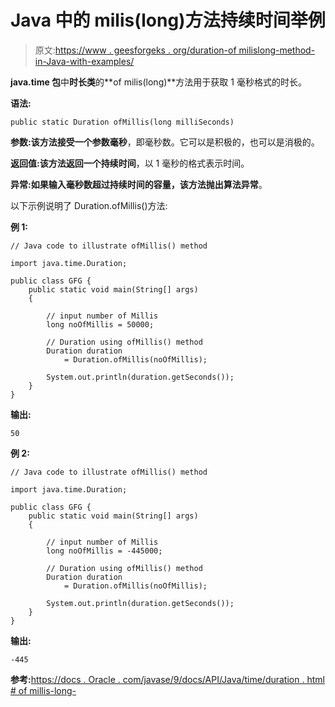 # Java 中的 milis(long)方法持续时间举例

> 原文:[https://www . geesforgeks . org/duration-of milislong-method-in-Java-with-examples/](https://www.geeksforgeeks.org/duration-ofmillislong-method-in-java-with-examples/)

**java.time 包**中**时长类**的**of milis(long)**方法用于获取 1 毫秒格式的时长。

**语法:**

```
public static Duration ofMillis(long milliSeconds)

```

**参数:**该方法接受一个参数**毫秒**，即毫秒数。它可以是积极的，也可以是消极的。

**返回值:**该方法返回一个**持续时间**，以 1 毫秒的格式表示时间。

**异常:**如果输入毫秒数超过持续时间的容量，该方法抛出**算法异常**。

以下示例说明了 Duration.ofMillis()方法:

**例 1:**

```
// Java code to illustrate ofMillis() method

import java.time.Duration;

public class GFG {
    public static void main(String[] args)
    {

        // input number of Millis
        long noOfMillis = 50000;

        // Duration using ofMillis() method
        Duration duration
            = Duration.ofMillis(noOfMillis);

        System.out.println(duration.getSeconds());
    }
}
```

**输出:**

```
50

```

**例 2:**

```
// Java code to illustrate ofMillis() method

import java.time.Duration;

public class GFG {
    public static void main(String[] args)
    {

        // input number of Millis
        long noOfMillis = -445000;

        // Duration using ofMillis() method
        Duration duration
            = Duration.ofMillis(noOfMillis);

        System.out.println(duration.getSeconds());
    }
}
```

**输出:**

```
-445

```

**参考:**[https://docs . Oracle . com/javase/9/docs/API/Java/time/duration . html # of millis-long-](https://docs.oracle.com/javase/9/docs/api/java/time/Duration.html#ofMillis-long-)